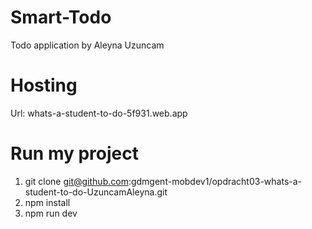 # Smart-Todo
Todo application by Aleyna Uzuncam
# Hosting
Url: whats-a-student-to-do-5f931.web.app
# Run my project
1. git clone git@github.com:gdmgent-mobdev1/opdracht03-whats-a-student-to-do-UzuncamAleyna.git
2. npm install
3. npm run dev